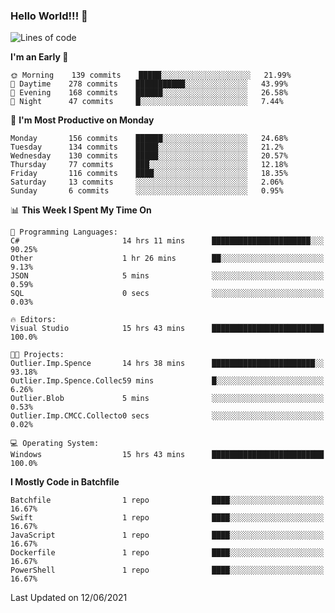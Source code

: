### Hello World!!! 👋

<!--
**kekotek/kekotek** is a ✨ _special_ ✨ repository because its `README.md` (this file) appears on your GitHub profile.

Here are some ideas to get you started:

- 🔭 I’m currently working on ...
- 🌱 I’m currently learning ...
- 👯 I’m looking to collaborate on ...
- 🤔 I’m looking for help with ...
- 💬 Ask me about ...
- 📫 How to reach me: ...
- 😄 Pronouns: ...
- ⚡ Fun fact: ...
-->

<!--START_SECTION:waka-->
![Lines of code](https://img.shields.io/badge/From%20Hello%20World%20I%27ve%20Written-18753%20lines%20of%20code-blue)

**I'm an Early 🐤** 

```text
🌞 Morning    139 commits    █████░░░░░░░░░░░░░░░░░░░░   21.99% 
🌆 Daytime    278 commits    ███████████░░░░░░░░░░░░░░   43.99% 
🌃 Evening    168 commits    ██████░░░░░░░░░░░░░░░░░░░   26.58% 
🌙 Night      47 commits     █░░░░░░░░░░░░░░░░░░░░░░░░   7.44%

```
📅 **I'm Most Productive on Monday** 

```text
Monday       156 commits    ██████░░░░░░░░░░░░░░░░░░░   24.68% 
Tuesday      134 commits    █████░░░░░░░░░░░░░░░░░░░░   21.2% 
Wednesday    130 commits    █████░░░░░░░░░░░░░░░░░░░░   20.57% 
Thursday     77 commits     ███░░░░░░░░░░░░░░░░░░░░░░   12.18% 
Friday       116 commits    ████░░░░░░░░░░░░░░░░░░░░░   18.35% 
Saturday     13 commits     ░░░░░░░░░░░░░░░░░░░░░░░░░   2.06% 
Sunday       6 commits      ░░░░░░░░░░░░░░░░░░░░░░░░░   0.95%

```


📊 **This Week I Spent My Time On** 

```text
💬 Programming Languages: 
C#                       14 hrs 11 mins      ██████████████████████░░░   90.25% 
Other                    1 hr 26 mins        ██░░░░░░░░░░░░░░░░░░░░░░░   9.13% 
JSON                     5 mins              ░░░░░░░░░░░░░░░░░░░░░░░░░   0.59% 
SQL                      0 secs              ░░░░░░░░░░░░░░░░░░░░░░░░░   0.03%

🔥 Editors: 
Visual Studio            15 hrs 43 mins      █████████████████████████   100.0%

🐱‍💻 Projects: 
Outlier.Imp.Spence       14 hrs 38 mins      ███████████████████████░░   93.18% 
Outlier.Imp.Spence.Collec59 mins             █░░░░░░░░░░░░░░░░░░░░░░░░   6.26% 
Outlier.Blob             5 mins              ░░░░░░░░░░░░░░░░░░░░░░░░░   0.53% 
Outlier.Imp.CMCC.Collecto0 secs              ░░░░░░░░░░░░░░░░░░░░░░░░░   0.02%

💻 Operating System: 
Windows                  15 hrs 43 mins      █████████████████████████   100.0%

```

**I Mostly Code in Batchfile** 

```text
Batchfile                1 repo              ████░░░░░░░░░░░░░░░░░░░░░   16.67% 
Swift                    1 repo              ████░░░░░░░░░░░░░░░░░░░░░   16.67% 
JavaScript               1 repo              ████░░░░░░░░░░░░░░░░░░░░░   16.67% 
Dockerfile               1 repo              ████░░░░░░░░░░░░░░░░░░░░░   16.67% 
PowerShell               1 repo              ████░░░░░░░░░░░░░░░░░░░░░   16.67%

```



 Last Updated on 12/06/2021
<!--END_SECTION:waka-->

